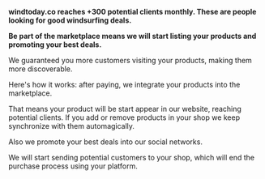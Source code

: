 **windtoday.co reaches +300 potential clients monthly. These are people looking for good windsurfing deals.**

**Be part of the marketplace means we will start listing your products and promoting your best deals.**

We guaranteed you more customers visiting your products, making them more discoverable.

Here's how it works: after paying, we integrate your products into the marketplace.

That means your product will be start appear in our website, reaching potential clients. If you add or remove products in your shop we keep synchronize with them automagically.

Also we promote your best deals into our social networks.

We will start sending potential customers to your shop, which will end the purchase process using your platform.

